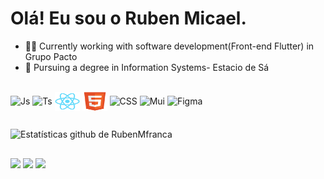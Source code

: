 

# Olá! Eu sou o Ruben Micael.

- 🧑‍💻 Currently working with software development(Front-end Flutter) in Grupo Pacto
- 📒 Pursuing a degree in Information Systems- Estacio de Sá


<div style="display: inline_block"><br>
  <img align="center" alt="Js" height="30" width="40" 
            src="https://cdn.jsdelivr.net/gh/devicons/devicon/icons/javascript/javascript-original.svg" 
          >
  <img align="center" alt="Ts" height="30" width="40"  src="https://cdn.jsdelivr.net/gh/devicons/devicon/icons/typescript/typescript-original.svg" >
  <img align="center" alt="React" height="30" width="40" src="https://raw.githubusercontent.com/devicons/devicon/master/icons/react/react-original.svg">
  <img align="center" alt="HTML" height="30" width="40" src="https://raw.githubusercontent.com/devicons/devicon/master/icons/html5/html5-original.svg">
  <img align="center" alt="CSS" height="30" width="40" src="https://cdn.jsdelivr.net/gh/devicons/devicon/icons/css3/css3-original.svg">
   <img align="center" alt="Mui" height="30" width="40" src="https://cdn.jsdelivr.net/gh/devicons/devicon/icons/materialui/materialui-original.svg" >
  <img align="center" alt="Figma" height="30" width="40" src="https://cdn.jsdelivr.net/gh/devicons/devicon/icons/figma/figma-original.svg">
   

##

![ Estatísticas github de RubenMfranca ](https://github-readme-stats.vercel.app/api?username=RubenMfranca&show_icons=true&theme=github_dark)

##
<div> 
<a href = "https://github.com/RubenMFranca"><img src="https://img.shields.io/badge/GitHub-100000?style=for-the-badge&logo=github&logoColor=white" target="_blank"></a>
  <a href = "mailto:rubenmicael2016@gmail.com"><img src="https://img.shields.io/badge/-Gmail-%23333?style=for-the-badge&logo=gmail&logoColor=white" target="_blank"></a>
 <a href = "https://github.com/RubenMFranca"><img src="https://img.shields.io/badge/LinkedIn-0077B5?style=for-the-badge&logo=linkedin&logoColor=white" target="_blank"></a>
 
 
  
</div>




